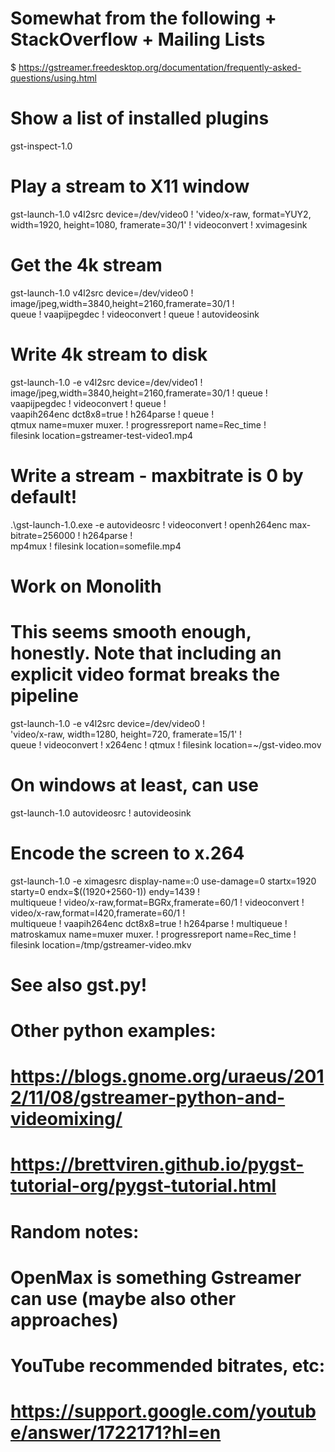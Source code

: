 # Somewhat from the following + StackOverflow + Mailing Lists
$ https://gstreamer.freedesktop.org/documentation/frequently-asked-questions/using.html

# Show a list of installed plugins
gst-inspect-1.0

# Play a stream to X11 window
gst-launch-1.0 v4l2src device=/dev/video0 ! 'video/x-raw, format=YUY2, width=1920, height=1080, framerate=30/1' ! videoconvert ! xvimagesink

# Get the 4k stream
gst-launch-1.0 v4l2src device=/dev/video0 ! image/jpeg,width=3840,height=2160,framerate=30/1 ! \
  queue ! vaapijpegdec ! videoconvert ! queue ! autovideosink

# Write 4k stream to disk
gst-launch-1.0 -e v4l2src device=/dev/video1 ! \
  image/jpeg,width=3840,height=2160,framerate=30/1 ! queue ! \
  vaapijpegdec ! videoconvert ! queue ! \
  vaapih264enc dct8x8=true ! h264parse ! queue ! \
  qtmux name=muxer muxer. ! progressreport name=Rec_time ! \
  filesink location=gstreamer-test-video1.mp4

# Write a stream - maxbitrate is 0 by default!
.\gst-launch-1.0.exe -e autovideosrc ! videoconvert ! openh264enc max-bitrate=256000 ! h264parse ! \
  mp4mux ! filesink location=somefile.mp4

# Work on Monolith
# This seems smooth enough, honestly. Note that including an explicit video format breaks the pipeline

gst-launch-1.0 -e v4l2src device=/dev/video0 ! \
  'video/x-raw, width=1280, height=720, framerate=15/1' ! \
  queue ! videoconvert ! x264enc ! qtmux ! filesink location=~/gst-video.mov


# On windows at least, can use
gst-launch-1.0 autovideosrc ! autovideosink

# Encode the screen to x.264
gst-launch-1.0 -e ximagesrc display-name=:0 use-damage=0 startx=1920 starty=0 endx=$((1920+2560-1)) endy=1439 !\
    multiqueue ! video/x-raw,format=BGRx,framerate=60/1 ! videoconvert ! video/x-raw,format=I420,framerate=60/1 !\
    multiqueue ! vaapih264enc dct8x8=true ! h264parse ! multiqueue ! matroskamux name=muxer muxer. ! progressreport name=Rec_time !\
    filesink location=/tmp/gstreamer-video.mkv

# See also gst.py!

# Other python examples:
# https://blogs.gnome.org/uraeus/2012/11/08/gstreamer-python-and-videomixing/
# https://brettviren.github.io/pygst-tutorial-org/pygst-tutorial.html

# Random notes:
# OpenMax is something Gstreamer can use (maybe also other approaches)

# YouTube recommended bitrates, etc:
# https://support.google.com/youtube/answer/1722171?hl=en
